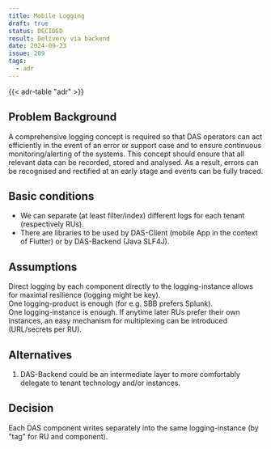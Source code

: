 ```yaml
---
title: Mobile Logging
draft: true
status: DECIDED
result: Delivery via backend
date: 2024-09-23
issue: 209
tags:
  - adr
---
```


{{< adr-table "adr" >}}

## Problem Background

A comprehensive logging concept is required so that DAS operators can act efficiently in the event of an error
or support case and to ensure continuous monitoring/alerting of the systems. This concept should ensure that
all relevant data can be recorded, stored and analysed. As a result, errors can be recognised and
rectified at an early stage and events can be fully traced.

## Basic conditions

* We can separate (at least filter/index) different logs for each tenant (respectively RUs).
* There are libraries to be used by DAS-Client (mobile App in the context of Flutter) or by DAS-Backend (Java SLF4J).

## Assumptions

Direct logging by each component directly to the logging-instance allows for maximal resilience (logging might be key).  
One logging-product is enough (for e.g. SBB prefers Splunk).  
One logging-instance is enough. If anytime later RUs prefer their own instances, an easy mechanism for multiplexing can be introduced (URL/secrets per RU).

## Alternatives

1. DAS-Backend could be an intermediate layer to more comfortably delegate to tenant technology and/or instances.

## Decision

Each DAS component writes separately into the same logging-instance (by "tag" for RU and component).